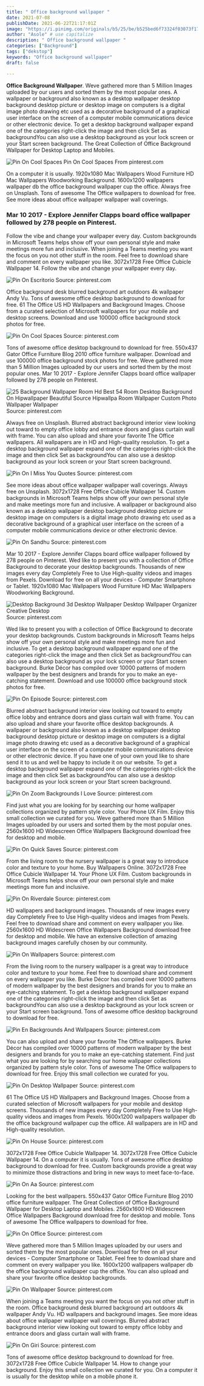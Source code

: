 ```yaml
---
title: " Office background wallpaper "
date: 2021-07-08
publishDate: 2021-06-22T21:17:01Z
image: "https://i.pinimg.com/originals/b5/25/be/b525bed6f73324f03073f17a41b82038.jpg"
author: "Asole" # use capitalize
description: " Office background wallpaper "
categories: ["Background"]
tags: ["dekstop"]
keywords: "Office background wallpaper"
draft: false

---
```



**Office Background Wallpaper**. Weve gathered more than 5 Million Images uploaded by our users and sorted them by the most popular ones. A wallpaper or background also known as a desktop wallpaper desktop background desktop picture or desktop image on computers is a digital image photo drawing etc used as a decorative background of a graphical user interface on the screen of a computer mobile communications device or other electronic device. To get a desktop background wallpaper expand one of the categories right-click the image and then click Set as backgroundYou can also use a desktop background as your lock screen or your Start screen background. The Great Collection of Office Background Wallpaper for Desktop Laptop and Mobiles.

![Pin On Cool Spaces](https://i.pinimg.com/originals/29/42/bf/2942bf9b3f729a09de4c00fb0b4c026b.jpg "Pin On Cool Spaces")
Pin On Cool Spaces From pinterest.com


On a computer it is usually. 1920x1080 Mac Wallpapers Wood Furniture HD Mac Wallpapers Woodworking Background. 1600x1200 wallpapers wallpaper db the office background wallpaper cup the office. Always free on Unsplash. Tons of awesome The Office wallpapers to download for free. See more ideas about office wallpaper wallpaper wall coverings.

### Mar 10 2017 - Explore Jennifer Clapps board office wallpaper followed by 278 people on Pinterest.

Follow the vibe and change your wallpaper every day. Custom backgrounds in Microsoft Teams helps show off your own personal style and make meetings more fun and inclusive. When joining a Teams meeting you want the focus on you not other stuff in the room. Feel free to download share and comment on every wallpaper you like. 3072x1728 Free Office Cubicle Wallpaper 14. Follow the vibe and change your wallpaper every day.


![Pin On Escritorio](https://i.pinimg.com/736x/21/92/0e/21920e355990029dabf3407b4455b936.jpg "Pin On Escritorio")
Source: pinterest.com

Office background desk blurred background art outdoors 4k wallpaper Andy Vu. Tons of awesome office desktop background to download for free. 61 The Office US HD Wallpapers and Background Images. Choose from a curated selection of Microsoft wallpapers for your mobile and desktop screens. Download and use 100000 office background stock photos for free.

![Pin On Cool Spaces](https://i.pinimg.com/originals/29/42/bf/2942bf9b3f729a09de4c00fb0b4c026b.jpg "Pin On Cool Spaces")
Source: pinterest.com

Tons of awesome office desktop background to download for free. 550x437 Gator Office Furniture Blog 2010 office furniture wallpaper. Download and use 100000 office background stock photos for free. Weve gathered more than 5 Million Images uploaded by our users and sorted them by the most popular ones. Mar 10 2017 - Explore Jennifer Clapps board office wallpaper followed by 278 people on Pinterest.

![25 Background Wallpaper Room Hd Best 54 Room Desktop Background On Hipwallpaper Beautiful Source Hipwallpa Room Wallpaper Custom Photo Wallpaper Wallpaper](https://i.pinimg.com/originals/ab/b2/31/abb231ce17dc69f198936dbc9cbdec41.jpg "25 Background Wallpaper Room Hd Best 54 Room Desktop Background On Hipwallpaper Beautiful Source Hipwallpa Room Wallpaper Custom Photo Wallpaper Wallpaper")
Source: pinterest.com

Always free on Unsplash. Blurred abstract background interior view looking out toward to empty office lobby and entrance doors and glass curtain wall with frame. You can also upload and share your favorite The Office wallpapers. All wallpapers are in HD and High-quality resolution. To get a desktop background wallpaper expand one of the categories right-click the image and then click Set as backgroundYou can also use a desktop background as your lock screen or your Start screen background.

![Pin On I Miss You Quotes](https://i.pinimg.com/originals/e4/04/e4/e404e41d18822fedee9507a2aa84b526.jpg "Pin On I Miss You Quotes")
Source: pinterest.com

See more ideas about office wallpaper wallpaper wall coverings. Always free on Unsplash. 3072x1728 Free Office Cubicle Wallpaper 14. Custom backgrounds in Microsoft Teams helps show off your own personal style and make meetings more fun and inclusive. A wallpaper or background also known as a desktop wallpaper desktop background desktop picture or desktop image on computers is a digital image photo drawing etc used as a decorative background of a graphical user interface on the screen of a computer mobile communications device or other electronic device.

![Pin On Sandhu](https://i.pinimg.com/474x/01/e3/dd/01e3dd2397f02a5c73e91fc3c8f744c3.jpg "Pin On Sandhu")
Source: pinterest.com

Mar 10 2017 - Explore Jennifer Clapps board office wallpaper followed by 278 people on Pinterest. Wed like to present you with a collection of Office Background to decorate your desktop backgrounds. Thousands of new images every day Completely Free to Use High-quality videos and images from Pexels. Download for free on all your devices - Computer Smartphone or Tablet. 1920x1080 Mac Wallpapers Wood Furniture HD Mac Wallpapers Woodworking Background.

![Desktop Background 3d Desktop Wallpaper Desktop Wallpaper Organizer Creative Desktop](https://i.pinimg.com/originals/0d/34/ef/0d34ef629732f7e365dd6f5385b41ed0.jpg "Desktop Background 3d Desktop Wallpaper Desktop Wallpaper Organizer Creative Desktop")
Source: pinterest.com

Wed like to present you with a collection of Office Background to decorate your desktop backgrounds. Custom backgrounds in Microsoft Teams helps show off your own personal style and make meetings more fun and inclusive. To get a desktop background wallpaper expand one of the categories right-click the image and then click Set as backgroundYou can also use a desktop background as your lock screen or your Start screen background. Burke Décor has compiled over 10000 patterns of modern wallpaper by the best designers and brands for you to make an eye-catching statement. Download and use 100000 office background stock photos for free.

![Pin On Episode](https://i.pinimg.com/474x/b3/96/9b/b3969b8d795782501c061b61ab35c4fa.jpg "Pin On Episode")
Source: pinterest.com

Blurred abstract background interior view looking out toward to empty office lobby and entrance doors and glass curtain wall with frame. You can also upload and share your favorite office desktop backgrounds. A wallpaper or background also known as a desktop wallpaper desktop background desktop picture or desktop image on computers is a digital image photo drawing etc used as a decorative background of a graphical user interface on the screen of a computer mobile communications device or other electronic device. If you have one of your own youd like to share send it to us and well be happy to include it on our website. To get a desktop background wallpaper expand one of the categories right-click the image and then click Set as backgroundYou can also use a desktop background as your lock screen or your Start screen background.

![Pin On Zoom Backgrounds I Love](https://i.pinimg.com/originals/0e/5e/96/0e5e9644d834800e0871f7696bb84e6c.png "Pin On Zoom Backgrounds I Love")
Source: pinterest.com

Find just what you are looking for by searching our home wallpaper collections organized by pattern style color. Your Phone UX Film. Enjoy this small collection we curated for you. Weve gathered more than 5 Million Images uploaded by our users and sorted them by the most popular ones. 2560x1600 HD Widescreen Office Wallpapers Background download free for desktop and mobile.

![Pin On Quick Saves](https://i.pinimg.com/originals/a2/af/a5/a2afa598c7e1f372ae1079f467a9df19.jpg "Pin On Quick Saves")
Source: pinterest.com

From the living room to the nursery wallpaper is a great way to introduce color and texture to your home. Buy Wallpapers Online. 3072x1728 Free Office Cubicle Wallpaper 14. Your Phone UX Film. Custom backgrounds in Microsoft Teams helps show off your own personal style and make meetings more fun and inclusive.

![Pin On Riverdale](https://i.pinimg.com/736x/d6/d1/06/d6d1063bacc8b210cd87fb0778cc23e7.jpg "Pin On Riverdale")
Source: pinterest.com

HD wallpapers and background images. Thousands of new images every day Completely Free to Use High-quality videos and images from Pexels. Feel free to download share and comment on every wallpaper you like. 2560x1600 HD Widescreen Office Wallpapers Background download free for desktop and mobile. We have an extensive collection of amazing background images carefully chosen by our community.

![Pin On Wallpapers](https://i.pinimg.com/originals/5b/f6/ce/5bf6ceea55560ed9a916fae3f177de1e.jpg "Pin On Wallpapers")
Source: pinterest.com

From the living room to the nursery wallpaper is a great way to introduce color and texture to your home. Feel free to download share and comment on every wallpaper you like. Burke Décor has compiled over 10000 patterns of modern wallpaper by the best designers and brands for you to make an eye-catching statement. To get a desktop background wallpaper expand one of the categories right-click the image and then click Set as backgroundYou can also use a desktop background as your lock screen or your Start screen background. Tons of awesome office desktop background to download for free.

![Pin En Backgrounds And Wallpapers](https://i.pinimg.com/originals/42/61/ff/4261ffdc43c5269ab0683e9fac1bf281.jpg "Pin En Backgrounds And Wallpapers")
Source: pinterest.com

You can also upload and share your favorite The Office wallpapers. Burke Décor has compiled over 10000 patterns of modern wallpaper by the best designers and brands for you to make an eye-catching statement. Find just what you are looking for by searching our home wallpaper collections organized by pattern style color. Tons of awesome The Office wallpapers to download for free. Enjoy this small collection we curated for you.

![Pin On Desktop Wallpaper](https://i.pinimg.com/originals/d2/72/6b/d2726ba6710e545264ba16dab5fe8c2e.jpg "Pin On Desktop Wallpaper")
Source: pinterest.com

61 The Office US HD Wallpapers and Background Images. Choose from a curated selection of Microsoft wallpapers for your mobile and desktop screens. Thousands of new images every day Completely Free to Use High-quality videos and images from Pexels. 1600x1200 wallpapers wallpaper db the office background wallpaper cup the office. All wallpapers are in HD and High-quality resolution.

![Pin On House](https://i.pinimg.com/originals/6f/d7/8b/6fd78bfe94c7175211f217259a4916b6.jpg "Pin On House")
Source: pinterest.com

3072x1728 Free Office Cubicle Wallpaper 14. 3072x1728 Free Office Cubicle Wallpaper 14. On a computer it is usually. Tons of awesome office desktop background to download for free. Custom backgrounds provide a great way to minimize those distractions and bring in new ways to meet face-to-face.

![Pin On Aa](https://i.pinimg.com/originals/fc/27/11/fc2711d403f59b108a5fe3297c709b8a.jpg "Pin On Aa")
Source: pinterest.com

Looking for the best wallpapers. 550x437 Gator Office Furniture Blog 2010 office furniture wallpaper. The Great Collection of Office Background Wallpaper for Desktop Laptop and Mobiles. 2560x1600 HD Widescreen Office Wallpapers Background download free for desktop and mobile. Tons of awesome The Office wallpapers to download for free.

![Pin On Office](https://i.pinimg.com/originals/09/86/cd/0986cddb0cce16f18f0fc3268b73a6f1.jpg "Pin On Office")
Source: pinterest.com

Weve gathered more than 5 Million Images uploaded by our users and sorted them by the most popular ones. Download for free on all your devices - Computer Smartphone or Tablet. Feel free to download share and comment on every wallpaper you like. 1600x1200 wallpapers wallpaper db the office background wallpaper cup the office. You can also upload and share your favorite office desktop backgrounds.

![Pin On Wallpaper](https://i.pinimg.com/736x/b1/12/de/b112de6a194ef834128931a0fbd8f7f5.jpg "Pin On Wallpaper")
Source: pinterest.com

When joining a Teams meeting you want the focus on you not other stuff in the room. Office background desk blurred background art outdoors 4k wallpaper Andy Vu. HD wallpapers and background images. See more ideas about office wallpaper wallpaper wall coverings. Blurred abstract background interior view looking out toward to empty office lobby and entrance doors and glass curtain wall with frame.

![Pin On Giri](https://i.pinimg.com/originals/b5/25/be/b525bed6f73324f03073f17a41b82038.jpg "Pin On Giri")
Source: pinterest.com

Tons of awesome office desktop background to download for free. 3072x1728 Free Office Cubicle Wallpaper 14. How to change your background. Enjoy this small collection we curated for you. On a computer it is usually for the desktop while on a mobile phone it.

